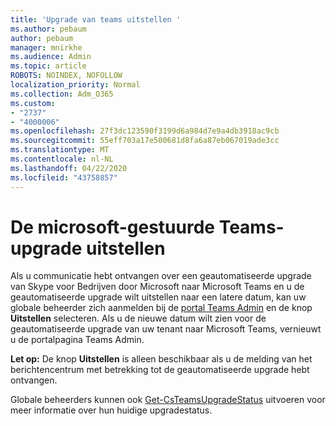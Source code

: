 ```yaml
---
title: 'Upgrade van teams uitstellen '
ms.author: pebaum
author: pebaum
manager: mnirkhe
ms.audience: Admin
ms.topic: article
ROBOTS: NOINDEX, NOFOLLOW
localization_priority: Normal
ms.collection: Adm_O365
ms.custom:
- "2737"
- "4000006"
ms.openlocfilehash: 27f3dc123590f3199d6a984d7e9a4db3918ac9cb
ms.sourcegitcommit: 55eff703a17e500681d8fa6a87eb067019ade3cc
ms.translationtype: MT
ms.contentlocale: nl-NL
ms.lasthandoff: 04/22/2020
ms.locfileid: "43758857"
---
```

# <a name="how-to-postpone-the-microsoft-driven-teams-upgrade"></a>De microsoft-gestuurde Teams-upgrade uitstellen

Als u communicatie hebt ontvangen over een geautomatiseerde upgrade van Skype voor Bedrijven door Microsoft naar Microsoft Teams en u de geautomatiseerde upgrade wilt uitstellen naar een latere datum, kan uw globale beheerder zich aanmelden bij de [portal Teams Admin](https://admin.teams.microsoft.com/dashboard) en de knop **Uitstellen** selecteren. Als u de nieuwe datum wilt zien voor de geautomatiseerde upgrade van uw tenant naar Microsoft Teams, vernieuwt u de portalpagina Teams Admin.

**Let op:** De knop **Uitstellen** is alleen beschikbaar als u de melding van het berichtencentrum met betrekking tot de geautomatiseerde upgrade hebt ontvangen. 

Globale beheerders kunnen ook [Get-CsTeamsUpgradeStatus](https://docs.microsoft.com/powershell/module/skype/get-csteamsupgradestatus?view=skype-ps) uitvoeren voor meer informatie over hun huidige upgradestatus. 